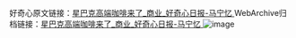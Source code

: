好奇心原文链接：[星巴克高端咖啡来了_商业_好奇心日报-马宁忆 ](https://www.qdaily.com/articles/3145.html)
WebArchive归档链接：[星巴克高端咖啡来了_商业_好奇心日报-马宁忆 ](http://web.archive.org/web/20190623151559/https://www.qdaily.com/articles/3145.html)
![image](http://ww3.sinaimg.cn/large/007d5XDply1g3v6qsked5j30u0342b29)